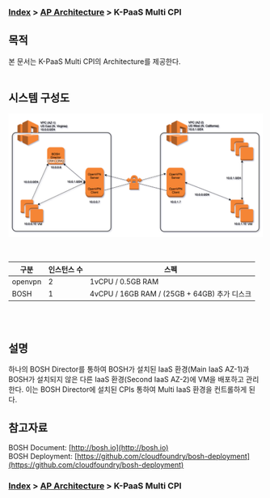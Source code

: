### [Index](https://github.com/K-PaaS/Guide/blob/master/README.md) > [AP Architecture](../README.md) > K-PaaS Multi CPI

## 목적
본 문서는 K-PaaS Multi CPI의 Architecture를 제공한다.
<br><br>

## 시스템 구성도



![K-PaaS Multi CPI Architecture](image/ap_architecture_multi_cpi.png)

<br>

| 구분  | 인스턴스 수| 스펙 |
|-------|----|-----|
| openvpn | 2 | 1vCPU / 0.5GB RAM |
| BOSH | 1 | 4vCPU / 16GB RAM / (25GB + 64GB) 추가 디스크 |

<br><br>


## 설명
하나의 BOSH Director를 통하여 BOSH가 설치된 IaaS 환경(Main IaaS AZ-1)과 BOSH가 설치되지 않은 다른 IaaS 환경(Second IaaS AZ-2)에 VM을 배포하고 관리한다.
이는 BOSH Director에 설치된 CPIs 통하여 Multi IaaS 환경을 컨트롤하게 된다.


## 참고자료
BOSH Document: [http://bosh.io](http://bosh.io)  
BOSH Deployment: [https://github.com/cloudfoundry/bosh-deployment](https://github.com/cloudfoundry/bosh-deployment)  

### [Index](https://github.com/K-PaaS/Guide/blob/master/README.md) > [AP Architecture](../README.md) > K-PaaS Multi CPI
